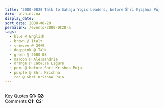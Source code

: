 ```yaml
---
title: "2000-0820 Talk to Sahaja Yogis Leaders, before Śhrī Kṛiṣhṇa Pūjā, Palazzo Doria, Cabella Ligure, Alessandria, Italy"
date: 2023-07-04
display_date: 
sort_date: 2000-08-20
permalink: /events/2000-0820-a
tags:
  - blue @ English
  - brown @ Italy
  - crimson @ 2000
  - deeppink @ Talk
  - green @ 2000-08
  - maroon @ Alessandria
  - orange @ Cabella Ligure
  - peru @ before Shri Krishna Puja
  - purple @ Shri Krishna
  - red @ Shri Krishna Puja  
---
```


<br>

<wave-list>
  <list-title color="DarkSeaGreen" width="55">Key Quotes</list-title>
  <list-item color="BlanchedAlmond" width="280"><b>Q1:</b> <i></i></list-item>
  <list-item color="Lavender" width="280"><b>Q2:</b> <i></i></list-item>
</wave-list>

<br>

<wave-list>
  <list-title color="DarkSeaGreen" width="55">Comments</list-title>
  <list-item color="BlanchedAlmond" width="280"><b>C1:</b> <i></i></list-item>
  <list-item color="Lavender" width="280"><b>C2:</b> <i></i></list-item>
</wave-list>